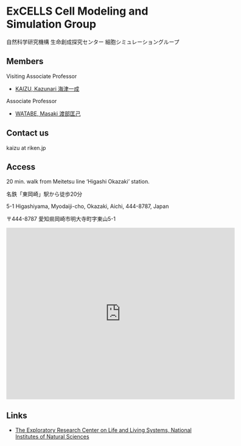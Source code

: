 # ExCELLS Cell Modeling and Simulation Group

自然科学研究機構 生命創成探究センター 細胞シミュレーショングループ

## Members

Visiting Associate Professor

- [KAIZU, Kazunari 海津一成](https://orcid.org/0000-0003-1982-538X)

Associate Professor

- [WATABE, Masaki 渡部匡己](https://orcid.org/0000-0002-9683-7635)

## Contact us

kaizu at riken.jp

## Access

20 min. walk from Meitetsu line ‘Higashi Okazaki’ station.

名鉄「東岡崎」駅から徒歩20分

5-1 Higashiyama, Myodaiji-cho, Okazaki, Aichi, 444-8787, Japan

〒444-8787 愛知県岡崎市明大寺町字東山5-1

<iframe src="https://www.google.com/maps/embed?pb=!1m18!1m12!1m3!1d3270.495903052615!2d137.1743584!3d34.944177499999995!2m3!1f0!2f0!3f0!3m2!1i1024!2i768!4f13.1!3m3!1m2!1s0x6004bde97e17eadd%3A0xe39cd37fe7ea4aad!2z6Ieq54S256eR5a2m56CU56m25qmf5qeLIOeUn-WRveWJteaIkOaOoueptuOCu-ODs-OCv-ODvO-8iEV4Q0VMTFPvvIk!5e0!3m2!1sja!2sjp!4v1680162668915!5m2!1sja!2sjp" width="600" height="450" style="border:0;" allowfullscreen="" loading="lazy" referrerpolicy="no-referrer-when-downgrade"></iframe>

## Links

- [The Exploratory Research Center on Life and Living Systems, National Institutes of Natural Sciences](https://www.excells.orion.ac.jp/en)
